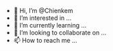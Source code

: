 - 👋 Hi, I’m @Chienkem
- 👀 I’m interested in ...
- 🌱 I’m currently learning ...
- 💞️ I’m looking to collaborate on ...
- 📫 How to reach me ...

<!---
Chienkem/Chienkem is a ✨ special ✨ repository because its `README.md` (this file) appears on your GitHub profile.
You can click the Preview link to take a look at your changes.
--->
